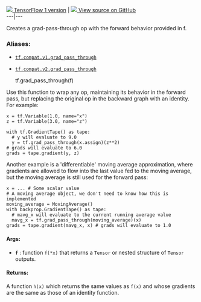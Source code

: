 [ ![](https://tensorflow.google.cn/images/tf_logo_32px.png) TensorFlow 1
version](/versions/r1.15/api_docs/python/tf/grad_pass_through) |  [
![](https://tensorflow.google.cn/images/GitHub-Mark-32px.png) View source on
GitHub
](https://github.com/tensorflow/tensorflow/blob/r2.0/tensorflow/python/ops/custom_gradient.py#L408-L458)  
---|---  
  
Creates a grad-pass-through op with the forward behavior provided in f.

### Aliases:

  * [`tf.compat.v1.grad_pass_through`](/api_docs/python/tf/grad_pass_through)
  * [`tf.compat.v2.grad_pass_through`](/api_docs/python/tf/grad_pass_through)

    
    
    tf.grad_pass_through(f)
    

Use this function to wrap any op, maintaining its behavior in the forward
pass, but replacing the original op in the backward graph with an identity.
For example:

    
    
    x = tf.Variable(1.0, name="x")
    z = tf.Variable(3.0, name="z")
    
    with tf.GradientTape() as tape:
      # y will evaluate to 9.0
      y = tf.grad_pass_through(x.assign)(z**2)
    # grads will evaluate to 6.0
    grads = tape.gradient(y, z)
    

Another example is a 'differentiable' moving average approximation, where
gradients are allowed to flow into the last value fed to the moving average,
but the moving average is still used for the forward pass:

    
    
    x = ... # Some scalar value
    # A moving average object, we don't need to know how this is implemented
    moving_average = MovingAverage()
    with backprop.GradientTape() as tape:
      # mavg_x will evaluate to the current running average value
      mavg_x = tf.grad_pass_through(moving_average)(x)
    grads = tape.gradient(mavg_x, x) # grads will evaluate to 1.0
    

#### Args:

  * **`f`** : function `f(*x)` that returns a `Tensor` or nested structure of `Tensor` outputs.

#### Returns:

A function `h(x)` which returns the same values as `f(x)` and whose gradients
are the same as those of an identity function.

